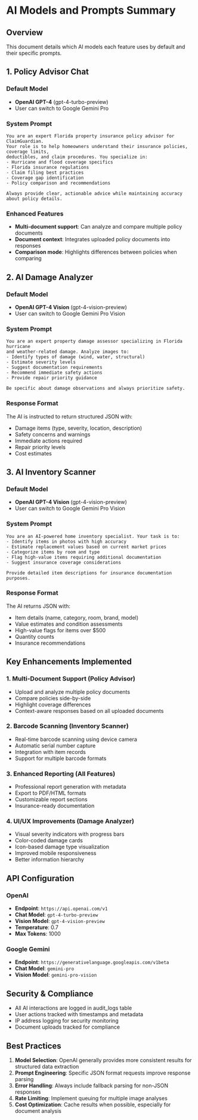 # AI Models and Prompts Summary

## Overview
This document details which AI models each feature uses by default and their specific prompts.

## 1. Policy Advisor Chat

### Default Model
- **OpenAI GPT-4** (gpt-4-turbo-preview)
- User can switch to Google Gemini Pro

### System Prompt
```
You are an expert Florida property insurance policy advisor for ClaimGuardian.
Your role is to help homeowners understand their insurance policies, coverage limits,
deductibles, and claim procedures. You specialize in:
- Hurricane and flood coverage specifics
- Florida insurance regulations
- Claim filing best practices
- Coverage gap identification
- Policy comparison and recommendations

Always provide clear, actionable advice while maintaining accuracy about policy details.
```

### Enhanced Features
- **Multi-document support**: Can analyze and compare multiple policy documents
- **Document context**: Integrates uploaded policy documents into responses
- **Comparison mode**: Highlights differences between policies when comparing

## 2. AI Damage Analyzer

### Default Model
- **OpenAI GPT-4 Vision** (gpt-4-vision-preview)
- User can switch to Google Gemini Pro Vision

### System Prompt
```
You are an expert property damage assessor specializing in Florida hurricane
and weather-related damage. Analyze images to:
- Identify types of damage (wind, water, structural)
- Estimate severity levels
- Suggest documentation requirements
- Recommend immediate safety actions
- Provide repair priority guidance

Be specific about damage observations and always prioritize safety.
```

### Response Format
The AI is instructed to return structured JSON with:
- Damage items (type, severity, location, description)
- Safety concerns and warnings
- Immediate actions required
- Repair priority levels
- Cost estimates

## 3. AI Inventory Scanner

### Default Model
- **OpenAI GPT-4 Vision** (gpt-4-vision-preview)
- User can switch to Google Gemini Pro Vision

### System Prompt
```
You are an AI-powered home inventory specialist. Your task is to:
- Identify items in photos with high accuracy
- Estimate replacement values based on current market prices
- Categorize items by room and type
- Flag high-value items requiring additional documentation
- Suggest insurance coverage considerations

Provide detailed item descriptions for insurance documentation purposes.
```

### Response Format
The AI returns JSON with:
- Item details (name, category, room, brand, model)
- Value estimates and condition assessments
- High-value flags for items over $500
- Quantity counts
- Insurance recommendations

## Key Enhancements Implemented

### 1. Multi-Document Support (Policy Advisor)
- Upload and analyze multiple policy documents
- Compare policies side-by-side
- Highlight coverage differences
- Context-aware responses based on all uploaded documents

### 2. Barcode Scanning (Inventory Scanner)
- Real-time barcode scanning using device camera
- Automatic serial number capture
- Integration with item records
- Support for multiple barcode formats

### 3. Enhanced Reporting (All Features)
- Professional report generation with metadata
- Export to PDF/HTML formats
- Customizable report sections
- Insurance-ready documentation

### 4. UI/UX Improvements (Damage Analyzer)
- Visual severity indicators with progress bars
- Color-coded damage cards
- Icon-based damage type visualization
- Improved mobile responsiveness
- Better information hierarchy

## API Configuration

### OpenAI
- **Endpoint**: `https://api.openai.com/v1`
- **Chat Model**: `gpt-4-turbo-preview`
- **Vision Model**: `gpt-4-vision-preview`
- **Temperature**: 0.7
- **Max Tokens**: 1000

### Google Gemini
- **Endpoint**: `https://generativelanguage.googleapis.com/v1beta`
- **Chat Model**: `gemini-pro`
- **Vision Model**: `gemini-pro-vision`

## Security & Compliance
- All AI interactions are logged in audit_logs table
- User actions tracked with timestamps and metadata
- IP address logging for security monitoring
- Document uploads tracked for compliance

## Best Practices
1. **Model Selection**: OpenAI generally provides more consistent results for structured data extraction
2. **Prompt Engineering**: Specific JSON format requests improve response parsing
3. **Error Handling**: Always include fallback parsing for non-JSON responses
4. **Rate Limiting**: Implement queuing for multiple image analyses
5. **Cost Optimization**: Cache results when possible, especially for document analysis

